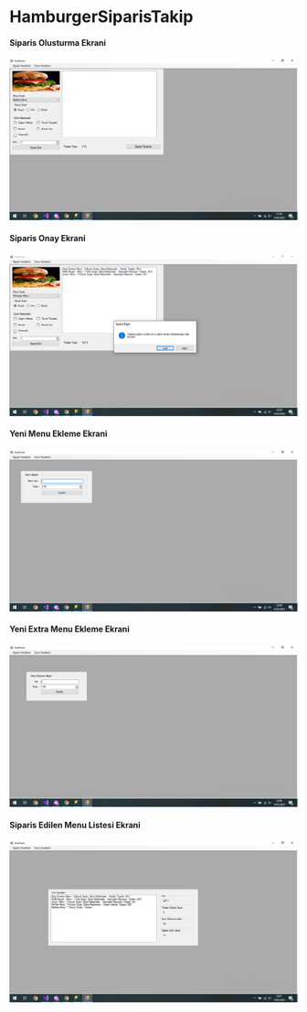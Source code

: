 # HamburgerSiparisTakip
<h4>Siparis Olusturma Ekrani<h4/>
<img src="https://github.com/busranurbaydur/HamburgerSiparisTakip/blob/master/HamburgerSiparisTakip/SiparisOlusturmaEkrani.png"/>
 <h4>Siparis Onay Ekrani<h4/>
<img src="https://github.com/busranurbaydur/HamburgerSiparisTakip/blob/master/HamburgerSiparisTakip/SiparisOnayEkrani.png"/>
<h4>Yeni Menu Ekleme Ekrani<h4/>
<img src="https://github.com/busranurbaydur/HamburgerSiparisTakip/blob/master/HamburgerSiparisTakip/MenuEklemeEkrani.png"/>
<h4>Yeni Extra Menu Ekleme Ekrani<h4/>
<img src="https://github.com/busranurbaydur/HamburgerSiparisTakip/blob/master/HamburgerSiparisTakip/ExtraMalzemeEklemeEkrani.png"/>
<h4>Siparis Edilen Menu Listesi Ekrani<h4/>
<img src="https://github.com/busranurbaydur/HamburgerSiparisTakip/blob/master/HamburgerSiparisTakip/SiparisEdilenMenuListesiEkrani.png"/>
